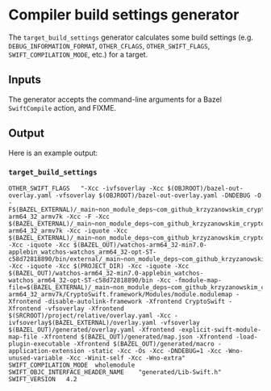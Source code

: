 # Compiler build settings generator

The `target_build_settings` generator calculates some build settings (e.g.
`DEBUG_INFORMATION_FORMAT`, `OTHER_CFLAGS`, `OTHER_SWIFT_FLAGS`,
`SWIFT_COMPILATION_MODE`, etc.) for a target.

## Inputs

The generator accepts the command-line arguments for a Bazel `SwiftCompile`
action, and FIXME.

## Output

Here is an example output:

### `target_build_settings`

```
OTHER_SWIFT_FLAGS	"-Xcc -ivfsoverlay -Xcc $(OBJROOT)/bazel-out-overlay.yaml -vfsoverlay $(OBJROOT)/bazel-out-overlay.yaml -DNDEBUG -O -F$(BAZEL_EXTERNAL)/_main~non_module_deps~com_github_krzyzanowskim_cryptoswift/CryptoSwift.xcframework/watchos-arm64_32_armv7k -Xcc -F -Xcc $(BAZEL_EXTERNAL)/_main~non_module_deps~com_github_krzyzanowskim_cryptoswift/CryptoSwift.xcframework/watchos-arm64_32_armv7k -Xcc -iquote -Xcc $(BAZEL_EXTERNAL)/_main~non_module_deps~com_github_krzyzanowskim_cryptoswift -Xcc -iquote -Xcc $(BAZEL_OUT)/watchos-arm64_32-min7.0-applebin_watchos-watchos_arm64_32-opt-ST-c58d72818890/bin/external/_main~non_module_deps~com_github_krzyzanowskim_cryptoswift -Xcc -iquote -Xcc $(PROJECT_DIR) -Xcc -iquote -Xcc $(BAZEL_OUT)/watchos-arm64_32-min7.0-applebin_watchos-watchos_arm64_32-opt-ST-c58d72818890/bin -Xcc -fmodule-map-file=$(BAZEL_EXTERNAL)/_main~non_module_deps~com_github_krzyzanowskim_cryptoswift/CryptoSwift.xcframework/watchos-arm64_32_armv7k/CryptoSwift.framework/Modules/module.modulemap -Xfrontend -disable-autolink-framework -Xfrontend CryptoSwift -Xfrontend -vfsoverlay -Xfrontend $(SRCROOT)/project/relative/overlay.yaml -Xcc -ivfsoverlay$(BAZEL_EXTERNAL)/overlay.yaml -vfsoverlay $(BAZEL_OUT)/generated/overlay.yaml -Xfrontend -explicit-swift-module-map-file -Xfrontend $(BAZEL_OUT)/generated/map.json -Xfrontend -load-plugin-executable -Xfrontend $(BAZEL_OUT)/generated/macro -application-extension -static -Xcc -Os -Xcc -DNDEBUG=1 -Xcc -Wno-unused-variable -Xcc -Winit-self -Xcc -Wno-extra"
SWIFT_COMPILATION_MODE	wholemodule
SWIFT_OBJC_INTERFACE_HEADER_NAME	"generated/Lib-Swift.h"
SWIFT_VERSION	4.2

```
